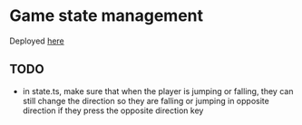 # Game state management

Deployed [here](https://aquamarine-eclair-b55a38.netlify.app/)

## TODO

- in state.ts, make sure that when the player is jumping or falling, they can still change the direction so they are falling or jumping in opposite direction if they press the opposite direction key
